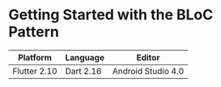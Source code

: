 # Getting Started with the BLoC Pattern

| Platform | Language | Editor |
| --- | --- | --- |
| Flutter 2.10 | Dart 2.16 | Android Studio 4.0 |
